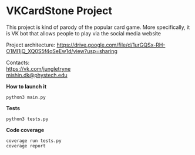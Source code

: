 # VKCardStone Project
This project is kind of parody of the popular card game.
More specifically, it is VK bot that allows people to play via the social media website

Project architecture:
https://drive.google.com/file/d/1urGQSx-RH-O1MI1jQ_XQ0S5f4oSeEw1d/view?usp=sharing

Contacts:\
https://vk.com/jungletryne \
mishin.dk@phystech.edu

**How to launch it**
```
python3 main.py
```

**Tests**
```
python3 tests.py
```

**Code coverage**
```
coverage run tests.py
coverage report
```
